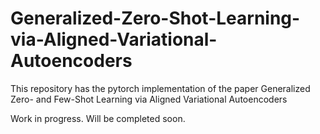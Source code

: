 # Generalized-Zero-Shot-Learning-via-Aligned-Variational-Autoencoders
This repository has the pytorch implementation of the paper Generalized Zero- and Few-Shot Learning via Aligned Variational Autoencoders

Work in progress. Will be completed soon.
